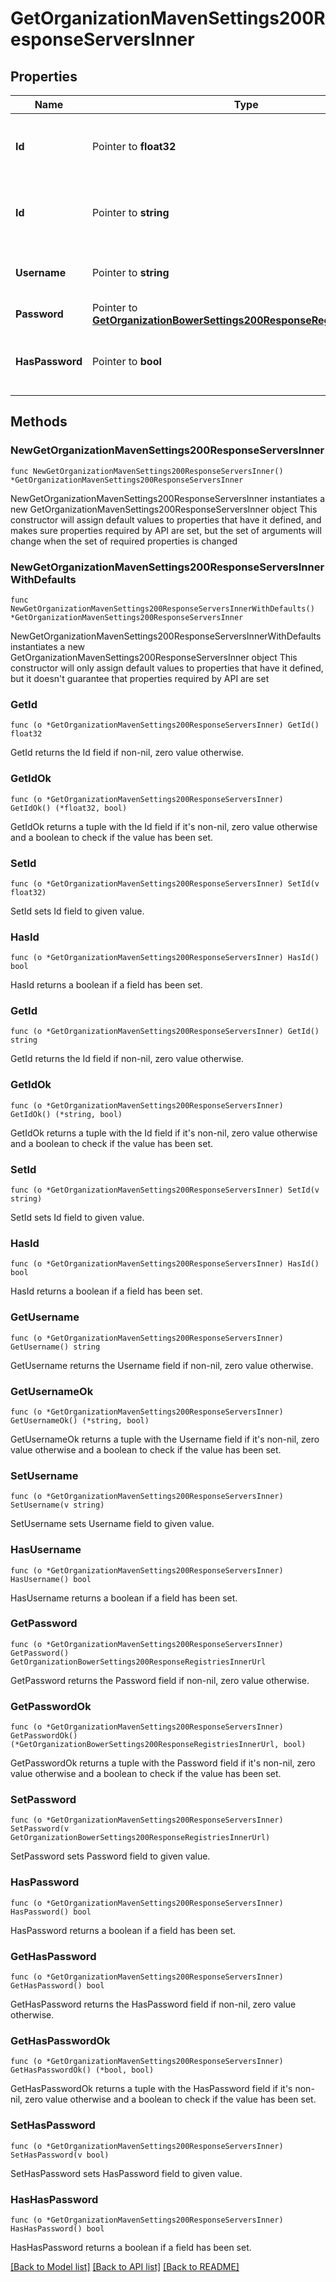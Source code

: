 # GetOrganizationMavenSettings200ResponseServersInner

## Properties

Name | Type | Description | Notes
------------ | ------------- | ------------- | -------------
**Id** | Pointer to **float32** | UUID of the Maven Server (For FOSSA internal usage) | [optional] 
**Id** | Pointer to **string** | User configured ID (corresponds with a Maven Repository) | [optional] 
**Username** | Pointer to **string** | Username for authenticating to the Maven repository | [optional] 
**Password** | Pointer to [**GetOrganizationBowerSettings200ResponseRegistriesInnerUrl**](GetOrganizationBowerSettings200ResponseRegistriesInnerUrl.md) |  | [optional] 
**HasPassword** | Pointer to **bool** | Used when an existing password is obfuscated in the response | [optional] [readonly] 

## Methods

### NewGetOrganizationMavenSettings200ResponseServersInner

`func NewGetOrganizationMavenSettings200ResponseServersInner() *GetOrganizationMavenSettings200ResponseServersInner`

NewGetOrganizationMavenSettings200ResponseServersInner instantiates a new GetOrganizationMavenSettings200ResponseServersInner object
This constructor will assign default values to properties that have it defined,
and makes sure properties required by API are set, but the set of arguments
will change when the set of required properties is changed

### NewGetOrganizationMavenSettings200ResponseServersInnerWithDefaults

`func NewGetOrganizationMavenSettings200ResponseServersInnerWithDefaults() *GetOrganizationMavenSettings200ResponseServersInner`

NewGetOrganizationMavenSettings200ResponseServersInnerWithDefaults instantiates a new GetOrganizationMavenSettings200ResponseServersInner object
This constructor will only assign default values to properties that have it defined,
but it doesn't guarantee that properties required by API are set

### GetId

`func (o *GetOrganizationMavenSettings200ResponseServersInner) GetId() float32`

GetId returns the Id field if non-nil, zero value otherwise.

### GetIdOk

`func (o *GetOrganizationMavenSettings200ResponseServersInner) GetIdOk() (*float32, bool)`

GetIdOk returns a tuple with the Id field if it's non-nil, zero value otherwise
and a boolean to check if the value has been set.

### SetId

`func (o *GetOrganizationMavenSettings200ResponseServersInner) SetId(v float32)`

SetId sets Id field to given value.

### HasId

`func (o *GetOrganizationMavenSettings200ResponseServersInner) HasId() bool`

HasId returns a boolean if a field has been set.

### GetId

`func (o *GetOrganizationMavenSettings200ResponseServersInner) GetId() string`

GetId returns the Id field if non-nil, zero value otherwise.

### GetIdOk

`func (o *GetOrganizationMavenSettings200ResponseServersInner) GetIdOk() (*string, bool)`

GetIdOk returns a tuple with the Id field if it's non-nil, zero value otherwise
and a boolean to check if the value has been set.

### SetId

`func (o *GetOrganizationMavenSettings200ResponseServersInner) SetId(v string)`

SetId sets Id field to given value.

### HasId

`func (o *GetOrganizationMavenSettings200ResponseServersInner) HasId() bool`

HasId returns a boolean if a field has been set.

### GetUsername

`func (o *GetOrganizationMavenSettings200ResponseServersInner) GetUsername() string`

GetUsername returns the Username field if non-nil, zero value otherwise.

### GetUsernameOk

`func (o *GetOrganizationMavenSettings200ResponseServersInner) GetUsernameOk() (*string, bool)`

GetUsernameOk returns a tuple with the Username field if it's non-nil, zero value otherwise
and a boolean to check if the value has been set.

### SetUsername

`func (o *GetOrganizationMavenSettings200ResponseServersInner) SetUsername(v string)`

SetUsername sets Username field to given value.

### HasUsername

`func (o *GetOrganizationMavenSettings200ResponseServersInner) HasUsername() bool`

HasUsername returns a boolean if a field has been set.

### GetPassword

`func (o *GetOrganizationMavenSettings200ResponseServersInner) GetPassword() GetOrganizationBowerSettings200ResponseRegistriesInnerUrl`

GetPassword returns the Password field if non-nil, zero value otherwise.

### GetPasswordOk

`func (o *GetOrganizationMavenSettings200ResponseServersInner) GetPasswordOk() (*GetOrganizationBowerSettings200ResponseRegistriesInnerUrl, bool)`

GetPasswordOk returns a tuple with the Password field if it's non-nil, zero value otherwise
and a boolean to check if the value has been set.

### SetPassword

`func (o *GetOrganizationMavenSettings200ResponseServersInner) SetPassword(v GetOrganizationBowerSettings200ResponseRegistriesInnerUrl)`

SetPassword sets Password field to given value.

### HasPassword

`func (o *GetOrganizationMavenSettings200ResponseServersInner) HasPassword() bool`

HasPassword returns a boolean if a field has been set.

### GetHasPassword

`func (o *GetOrganizationMavenSettings200ResponseServersInner) GetHasPassword() bool`

GetHasPassword returns the HasPassword field if non-nil, zero value otherwise.

### GetHasPasswordOk

`func (o *GetOrganizationMavenSettings200ResponseServersInner) GetHasPasswordOk() (*bool, bool)`

GetHasPasswordOk returns a tuple with the HasPassword field if it's non-nil, zero value otherwise
and a boolean to check if the value has been set.

### SetHasPassword

`func (o *GetOrganizationMavenSettings200ResponseServersInner) SetHasPassword(v bool)`

SetHasPassword sets HasPassword field to given value.

### HasHasPassword

`func (o *GetOrganizationMavenSettings200ResponseServersInner) HasHasPassword() bool`

HasHasPassword returns a boolean if a field has been set.


[[Back to Model list]](../README.md#documentation-for-models) [[Back to API list]](../README.md#documentation-for-api-endpoints) [[Back to README]](../README.md)


